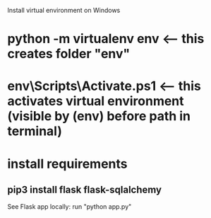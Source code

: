 Install virtual environment on Windows
# python -m virtualenv env <-- this creates folder "env"
# env\Scripts\Activate.ps1 <-- this activates virtual environment (visible by (env) before path in terminal)
# install requirements
## pip3 install flask flask-sqlalchemy

See Flask app locally: run "python app.py"